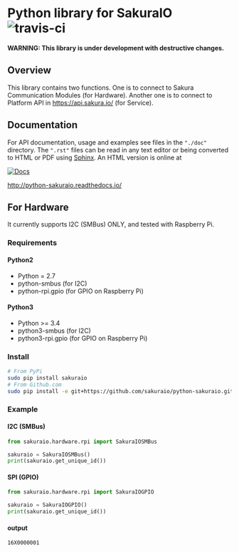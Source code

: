 # Python library for SakuraIO ![travis-ci](https://travis-ci.org/sakuraio/python-sakuraio.svg?branch=master)

**WARNING: This library is under development with destructive changes.**

## Overview

This library contains two functions.
One is to connect to Sakura Communication Modules (for Hardware).
Another one is to connect to Platform API in https://api.sakura.io/ (for Service).


## Documentation

For API documentation, usage and examples see files in the `"./doc"`
directory.  The `".rst"` files can be read in any text editor or being converted to
HTML or PDF using [Sphinx](http://sphinx-doc.org/). An HTML version is online at

[![Docs](https://readthedocs.org/projects/python-sakuraio/badge/?version=latest)](http://python-sakuraio.readthedocs.io/)

http://python-sakuraio.readthedocs.io/


## For Hardware

It currently supports I2C (SMBus) ONLY, and tested with Raspberry Pi.

### Requirements

#### Python2

* Python = 2.7
* python-smbus (for I2C)
* python-rpi.gpio (for GPIO on Raspberry Pi)

#### Python3

* Python >= 3.4
* python3-smbus (for I2C)
* python3-rpi.gpio (for GPIO on Raspberry Pi)

### Install

```bash
# From PyPi
sudo pip install sakuraio
# From Github.com
sudo pip install -e git+https://github.com/sakuraio/python-sakuraio.git#egg=sakuraio
```

### Example

#### I2C (SMBus)

```python
from sakuraio.hardware.rpi import SakuraIOSMBus

sakuraio = SakuraIOSMBus()
print(sakuraio.get_unique_id())
```

#### SPI (GPIO)

```python
from sakuraio.hardware.rpi import SakuraIOGPIO

sakuraio = SakuraIOGPIO()
print(sakuraio.get_unique_id())
```


#### output

```
16X0000001
```
